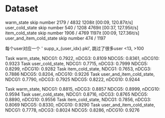 

# Dataset

warm_state skip number 2179 / 4832
1208it [00:09, 120.87it/s]
user_cold_state skip number 540 / 1208
4769it [00:37, 127.95it/s]
item_cold_state skip number 1906 / 4769
1197it [00:09, 127.36it/s]
user_and_item_cold_state skip number 474 / 1197

每个user对应一个 ' supp_x_{user_idx}.pkl', 跳过了很多user <13, >100


Task warm_state, NDCG1:  0.7922, nDCG3:  0.8109 NDCG5:  0.8361, nDCG10:  0.9323
Task user_cold_state, NDCG1:  0.7715, nDCG3:  0.7999 NDCG5:  0.8299, nDCG10:  0.9282
Task item_cold_state, NDCG1:  0.7653, nDCG3:  0.7886 NDCG5:  0.8204, nDCG10:  0.9226
Task user_and_item_cold_state, NDCG1:  0.7790, nDCG3:  0.7925 NDCG5:  0.8222, nDCG10:  0.9244

Task warm_state, NDCG1:  0.8815, nDCG3:  0.8857 NDCG5:  0.8999, nDCG10:  0.9594
Task user_cold_state, NDCG1:  0.8716, nDCG3:  0.8765 NDCG5:  0.8890, nDCG10:  0.9556
Task item_cold_state, NDCG1:  0.7856, nDCG3:  0.8069 NDCG5:  0.8330, nDCG10:  0.9290
Task user_and_item_cold_state, NDCG1:  0.7778, nDCG3:  0.8024 NDCG5:  0.8286, nDCG10:  0.9276